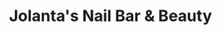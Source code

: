 ---
title: "Jolanta's Nail Bar & Beauty"
url: /new-ross/jolantas-nail-bar-und-beauty/
shop: Kosmetik
---